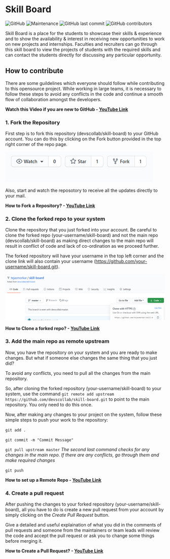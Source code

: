 # Skill Board

![GitHub](https://img.shields.io/github/license/devscollab/skill-board) ![Maintenance](https://img.shields.io/maintenance/yes/2020) ![GitHub last commit](https://img.shields.io/github/last-commit/devscollab/skill-board) ![GitHub contributors](https://img.shields.io/github/contributors/devscollab/skill-board)

Skill Board is a place for the students to showcase their skills & experience and to show the availability & interest in receiving new opportunities to work on new projects and internships. Faculties and recruiters can go through this skill board to view the projects of students with the required skills and can contact the students directly for discussing any particular opportunity.

## How to contribute

There are some guildelines which everyone should follow while contributing to this opensource project. While working in large teams, it is necessary to follow these steps to avoid any conflicts in the code and continue a smooth flow of collaboration amongst the developers.

**Watch this Video if you are new to GitHub - [YouTube Link](https://youtu.be/HbSjyU2vf6Y)**

### 1. Fork the Repository

First step is to fork this repository (devscollab/skill-board) to your GitHub account. You can do this by clicking on the Fork button provided in the top right corner of the repo page. 

![Fork](assets/readme/fork.png)

Also, start and watch the reposotory to receive all the updates directly to your mail.

**How to Fork a Repository? - [YouTube Link](https://youtu.be/HbSjyU2vf6Y?t=101)**

### 2. Clone the forked repo to your system

Clone the repository that you just forked into your account.
Be careful to clone the forked repo (your-username/skill-board) and not the main repo (devscollab/skill-board) as making direct changes to the main repo will result in conflict of code and lack of co-ordination as we proceed further.

The forked repository will have your username in the top left corner and the clone link will also contain your username (https://github.com/your-username/skill-board.git).

![Clone](assets/readme/clone.png)

**How to Clone a forked repo? - [YouTube Link](https://youtu.be/HbSjyU2vf6Y?t=134)**

### 3. Add the main repo as remote upstream

Now, you have the repository on your system and you are ready to make changes. But what if someone else changes the same thing that you just did?

To avoid any conflicts, you need to pull all the changes from the main repository. 

So, after cloning the forked repository (your-username/skill-board) to your system, use the command `git remote add upstream https://github.com/devscollab/skill-board.git` to point to the main repository. You only need to do this once.

Now, after making any changes to your project on the system, follow these simple steps to push your work to the repository:

`git add .`

`git commit -m "Commit Message"`

`git pull upstream master`
*The second last command checks for any changes in the main repo. If there are any conflicts, go through them and make required changes*

`git push`

**How to set up a Remote Repo - [YouTube Link](https://youtu.be/-zvHQXnBO6c)**

### 4. Create a pull request

After pushing the changes to your forked repository (your-username/skill-board), all you have to do is create a new pull request from your account by simply clicking on the *Create Pull Request* button.



Give a detailed and useful explaination of what you did in the comments of pull requests and someone from the maintainers or team leads will review the code and accept the pull request or ask you to change some things before merging it.

**How to Create a Pull Request? - [YouTube Link](https://youtu.be/HbSjyU2vf6Y?t=297)**
